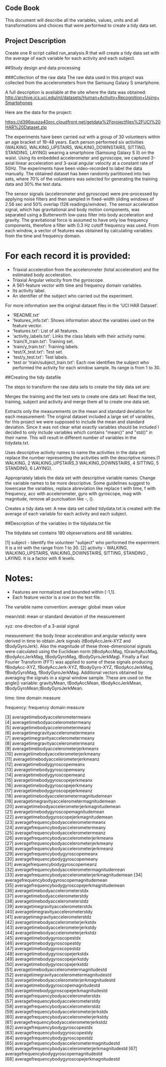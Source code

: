 ## Code Book

This document will describe all the variables, values, units and all transformations and choices that were performed to create a tidy data set.

## Project Description
Create one R script called run_analysis.R that will create a tidy data set with the average of each variable for each activity and each subject.


##Study design and data processing

###Collection of the raw data
The raw data used in this project was collected from the accelerometers from the Samsung Galaxy S smartphone. 

A full description is available at the site where the data was obtained: 
http://archive.ics.uci.edu/ml/datasets/Human+Activity+Recognition+Using+Smartphones 

Here are the data for the project: 

https://d396qusza40orc.cloudfront.net/getdata%2Fprojectfiles%2FUCI%20HAR%20Dataset.zip 


The experiments have been carried out with a group of 30 volunteers within an age bracket of 19-48 years. Each person performed six activities (WALKING, WALKING_UPSTAIRS, WALKING_DOWNSTAIRS, SITTING, STANDING, LAYING) wearing a smartphone (Samsung Galaxy S II) on the waist. Using its embedded accelerometer and gyroscope, we captured 3-axial linear acceleration and 3-axial angular velocity at a constant rate of 50Hz. The experiments have been video-recorded to label the data manually. The obtained dataset has been randomly partitioned into two sets, where 70% of the volunteers was selected for generating the training data and 30% the test data. 

The sensor signals (accelerometer and gyroscope) were pre-processed by applying noise filters and then sampled in fixed-width sliding windows of 2.56 sec and 50% overlap (128 readings/window). The sensor acceleration signal, which has gravitational and body motion components, was separated using a Butterworth low-pass filter into body acceleration and gravity. The gravitational force is assumed to have only low frequency components, therefore a filter with 0.3 Hz cutoff frequency was used. From each window, a vector of features was obtained by calculating variables from the time and frequency domain. 

For each record it is provided:
======================================

- Triaxial acceleration from the accelerometer (total acceleration) and the estimated body acceleration.
- Triaxial Angular velocity from the gyroscope. 
- A 561-feature vector with time and frequency domain variables. 
- Its activity label. 
- An identifier of the subject who carried out the experiment.

For more information see the original dataset files in the 'UCI HAR Dataset'.

- 'README.txt'
- 'features_info.txt': Shows information about the variables used on the feature vector.
- 'features.txt': List of all features.
- 'activity_labels.txt': Links the class labels with their activity name.
- 'train/X_train.txt': Training set.
- 'train/y_train.txt': Training labels.
- 'test/X_test.txt': Test set.
- 'test/y_test.txt': Test labels.
- 'test or  'train/subject_train.txt': Each row identifies the subject who performed the activity for each window sample. Its range is from 1 to 30. 


##Creating the tidy datafile

The steps to transform the raw data sets to create the tidy data set are:

Merges the training and the test sets to create one data set: Read the test, training, subject and activity and merge them all to create one data set.

Extracts only the measurements on the mean and standard deviation for each measurement: The original dataset included a large set of variables, for this project we were supposed to include the mean and standard deviation.  Since it was not clear what exactly variables should be included I decided to only include variables which contains  "mean()"  and "std()" in their name. This will result in different   number  of variables in the tidydata.txt.

Uses descriptive activity names to name the activities in the data set: replace the number representing the activities with the descriptive names.(1 WALKING, 2 WALKING_UPSTAIRS,3 WALKING_DOWNSTAIRS, 4 SITTING, 5 STANDING, 6 LAYING).

Appropriately labels the data set with descriptive variable names: Change the variable names to be more descriptive. Some guidelines suggest to lowercase the variables, replace abreviation  like replace t with time, f with frequency, acc with accelerometer, gyro with gyroscope, mag wtih magnitude, remove all punctuation like -, ().

Creates a tidy data set:  A new data set called tidydata.txt is created with the average of each variable for each activity and each subject.

##Description of the variables in the tidydata.txt file

The tidydata set contains 180 objeservations and 68 variables.


[1] subject  - Identify the volunteer "subject" who performed the experiment. It is a int with the range from 1 to 30. 
[2] activity - WALKING, WALKING_UPSTAIRS,  WALKING_DOWNSTAIRS,  SITTING,  STANDING , LAYING. It is a factor with 6 levels.

Notes: 
======
- Features are normalized and bounded within [-1,1].
- Each feature vector is a row on the text file.

The variable name convention:
average: global mean value

mean/std: mean or standard deviation of the measurement

xyz: one direction of a 3-axial signal

measurement: the body linear acceleration and angular velocity were derived in time to obtain Jerk signals (tBodyAccJerk-XYZ and tBodyGyroJerk). Also the magnitude of these three-dimensional signals were calculated using the Euclidean norm (tBodyAccMag, tGravityAccMag, tBodyAccJerkMag, tBodyGyroMag, tBodyGyroJerkMag). Finally a Fast Fourier Transform (FFT) was applied to some of these signals producing fBodyAcc-XYZ, fBodyAccJerk-XYZ, fBodyGyro-XYZ, fBodyAccJerkMag, fBodyGyroMag, fBodyGyroJerkMag. Additional vectors obtained by averaging the signals in a signal window sample. These are used on the angle() variable: gravityMean, tBodyAccMean, tBodyAccJerkMean, tBodyGyroMean,tBodyGyroJerkMean.

time: time domain measure 

frequency: frequency domain measure 

                             
 [3] averagetimebodyaccelerometermeanx    
 [4] averagetimebodyaccelerometermeany                 
 [5] averagetimebodyaccelerometermeanz                 
 [6] averagetimegravityaccelerometermeanx              
 [7] averagetimegravityaccelerometermeany              
 [8] averagetimegravityaccelerometermeanz              
 [9] averagetimebodyaccelerometerjerkmeanx             
[10] averagetimebodyaccelerometerjerkmeany             
[11] averagetimebodyaccelerometerjerkmeanz             
[12] averagetimebodygyroscopemeanx                     
[13] averagetimebodygyroscopemeany                     
[14] averagetimebodygyroscopemeanz                     
[15] averagetimebodygyroscopejerkmeanx                 
[16] averagetimebodygyroscopejerkmeany                 
[17] averagetimebodygyroscopejerkmeanz                 
[18] averagetimebodyaccelerometermagnitudemean         
[19] averagetimegravityaccelerometermagnitudemean      
[20] averagetimebodyaccelerometerjerkmagnitudemean     
[21] averagetimebodygyroscopemagnitudemean             
[22] averagetimebodygyroscopejerkmagnitudemean         
[23] averagefrequencybodyaccelerometermeanx            
[24] averagefrequencybodyaccelerometermeany            
[25] averagefrequencybodyaccelerometermeanz            
[26] averagefrequencybodyaccelerometerjerkmeanx        
[27] averagefrequencybodyaccelerometerjerkmeany        
[28] averagefrequencybodyaccelerometerjerkmeanz    
[29] averagefrequencybodygyroscopemeanx                
[30] averagefrequencybodygyroscopemeany                
[31] averagefrequencybodygyroscopemeanz                
[32] averagefrequencybodyaccelerometermagnitudemean    
[33] averagefrequencybodyaccelerometerjerkmagnitudemean
[34] averagefrequencybodygyroscopemagnitudemean        
[35] averagefrequencybodygyroscopejerkmagnitudemean    
[36] averagetimebodyaccelerometerstdx                  
[37] averagetimebodyaccelerometerstdy                  
[38] averagetimebodyaccelerometerstdz                  
[39] averagetimegravityaccelerometerstdx               
[40] averagetimegravityaccelerometerstdy               
[41] averagetimegravityaccelerometerstdz               
[42] averagetimebodyaccelerometerjerkstdx              
[43] averagetimebodyaccelerometerjerkstdy              
[44] averagetimebodyaccelerometerjerkstdz              
[45] averagetimebodygyroscopestdx                      
[46] averagetimebodygyroscopestdy                      
[47] averagetimebodygyroscopestdz                      
[48] averagetimebodygyroscopejerkstdx                  
[49] averagetimebodygyroscopejerkstdy                  
[50] averagetimebodygyroscopejerkstdz                  
[51] averagetimebodyaccelerometermagnitudestd          
[52] averagetimegravityaccelerometermagnitudestd       
[53] averagetimebodyaccelerometerjerkmagnitudestd      
[54] averagetimebodygyroscopemagnitudestd              
[55] averagetimebodygyroscopejerkmagnitudestd          
[56] averagefrequencybodyaccelerometerstdx             
[57] averagefrequencybodyaccelerometerstdy             
[58] averagefrequencybodyaccelerometerstdz             
[59] averagefrequencybodyaccelerometerjerkstdx         
[60] averagefrequencybodyaccelerometerjerkstdy         
[61] averagefrequencybodyaccelerometerjerkstdz         
[62] averagefrequencybodygyroscopestdx                 
[63] averagefrequencybodygyroscopestdy                 
[64] averagefrequencybodygyroscopestdz                 
[65] averagefrequencybodyaccelerometermagnitudestd     
[66] averagefrequencybodyaccelerometerjerkmagnitudestd 
[67] averagefrequencybodygyroscopemagnitudestd         
[68] averagefrequencybodygyroscopejerkmagnitudestd




